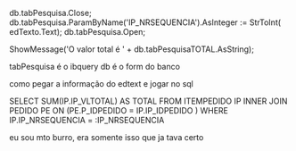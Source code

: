 db.tabPesquisa.Close;
db.tabPesquisa.ParamByName('IP_NRSEQUENCIA').AsInteger := StrToInt( edTexto.Text);
db.tabPesquisa.Open;

ShowMessage('O valor total é ' + db.tabPesquisaTOTAL.AsString);

tabPesquisa é o ibquery
db é o form do banco



como pegar a informação do edtext e jogar no sql

SELECT
SUM(IP.IP_VLTOTAL) AS TOTAL
FROM ITEMPEDIDO IP
INNER JOIN PEDIDO PE ON (PE.P_IDPEDIDO = IP.IP_IDPEDIDO )
WHERE IP.IP_NRSEQUENCIA =  :IP_NRSEQUENCIA


eu sou mto burro, era somente isso que ja tava certo
